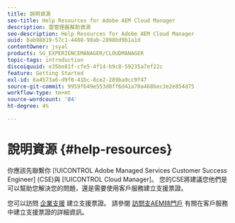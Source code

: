 ```yaml
---
title: 說明資源
seo-title: Help Resources for Adobe AEM Cloud Manager
description: 雲管理器幫助資源
seo-description: Help Resources for Adobe AEM Cloud Manager
uuid: bab98819-57c1-4408-98ab-2898bd9b1a1d
contentOwner: jsyal
products: SG_EXPERIENCEMANAGER/CLOUDMANAGER
topic-tags: introduction
discoiquuid: e35be81f-cfe5-4f14-b9c8-59235a7ef22c
feature: Getting Started
exl-id: 6a4573a6-d9f0-41bc-8ce2-289ba9cc9f47
source-git-commit: 9959f649e553d0ff6d41a70a468bec3e2e854d75
workflow-type: tm+mt
source-wordcount: '84'
ht-degree: 4%

---
```


# 說明資源 {#help-resources}

你應該先聯繫你 [!UICONTROL Adobe Managed Services Customer Success Engineer] (CSE)與 [!UICONTROL Cloud Manager]。 您的CSE將建議您他們是可以幫助您解決您的問題，還是需要使用客戶服務建立支援票證。

您可以訪問 [企業支援](https://experienceleague.adobe.com/?lang=en&amp;support-tab=home#support) 建立支援票證。 請參閱 [訪問支AEM持門戶](https://helpx.adobe.com/enterprise/using/support-and-expert-services.html) 有關在客戶服務中建立支援票證的詳細資訊。
